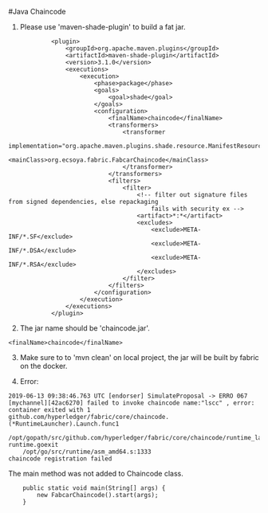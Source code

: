 #Java Chaincode

1. Please use 'maven-shade-plugin' to build a fat jar.

```
			<plugin>
				<groupId>org.apache.maven.plugins</groupId>
				<artifactId>maven-shade-plugin</artifactId>
				<version>3.1.0</version>
				<executions>
					<execution>
						<phase>package</phase>
						<goals>
							<goal>shade</goal>
						</goals>
						<configuration>
							<finalName>chaincode</finalName>
							<transformers>
								<transformer
									implementation="org.apache.maven.plugins.shade.resource.ManifestResourceTransformer">
									<mainClass>org.ecsoya.fabric.FabcarChaincode</mainClass>
								</transformer>
							</transformers>
							<filters>
								<filter>
									<!-- filter out signature files from signed dependencies, else repackaging 
										fails with security ex -->
									<artifact>*:*</artifact>
									<excludes>
										<exclude>META-INF/*.SF</exclude>
										<exclude>META-INF/*.DSA</exclude>
										<exclude>META-INF/*.RSA</exclude>
									</excludes>
								</filter>
							</filters>
						</configuration>
					</execution>
				</executions>
			</plugin>
```

2. The jar name should be 'chaincode.jar'.

```
<finalName>chaincode</finalName>
```

3. Make sure to to 'mvn clean' on local project, the jar will be built by fabric on the docker.

4. Error: 

```
2019-06-13 09:38:46.763 UTC [endorser] SimulateProposal -> ERRO 067 [mychannel][42ac6270] failed to invoke chaincode name:"lscc" , error: container exited with 1
github.com/hyperledger/fabric/core/chaincode.(*RuntimeLauncher).Launch.func1
	/opt/gopath/src/github.com/hyperledger/fabric/core/chaincode/runtime_launcher.go:63
runtime.goexit
	/opt/go/src/runtime/asm_amd64.s:1333
chaincode registration failed
```

The main method was not added to Chaincode class.

```
	public static void main(String[] args) {
		new FabcarChaincode().start(args);
	}
```